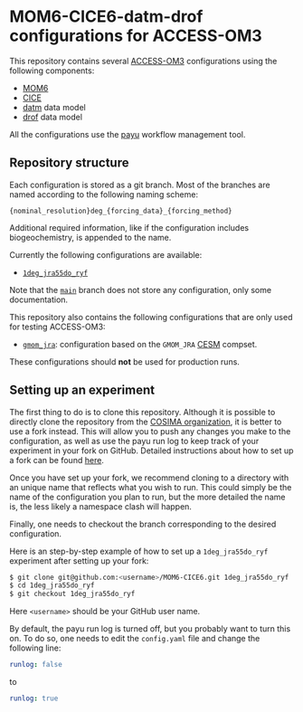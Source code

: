 # MOM6-CICE6-datm-drof configurations for ACCESS-OM3

This repository contains several
[ACCESS-OM3](https://github.com/COSIMA/access-om3) configurations using the following components:

- [MOM6](https://github.com/mom-ocean/MOM6)
- [CICE](https://github.com/CICE-Consortium/CICE)
- [datm](https://github.com/ESCOMP/CDEPS) data model
- [drof](https://github.com/ESCOMP/CDEPS) data model

All the configurations use the [payu](https://github.com/payu-org/payu) workflow
management tool.


## Repository structure

Each configuration is stored as a git branch. Most of the branches are named
according to the following naming scheme:

`{nominal_resolution}deg_{forcing_data}_{forcing_method}`

Additional required information, like if the configuration includes
biogeochemistry, is appended to the name.

Currently the following configurations are available:

- [`1deg_jra55do_ryf`](https://github.com/COSIMA/MOM6-CICE6/tree/1deg_jra55do_ryf)

Note that the [`main`](https://github.com/COSIMA/MOM6-CICE6/tree/main) branch
does not store any configuration, only some documentation.

This repository also contains the following configurations that are only used
for testing ACCESS-OM3:

- [`gmom_jra`](https://github.com/COSIMA/MOM6-CICE6/tree/gmom_jra):
  configuration based on the `GMOM_JRA` [CESM](https://github.com/ESCOMP/CMEPS/)
  compset.

These configurations should **not** be used for production runs.


## Setting up an experiment

The first thing to do is to clone this repository. Although it is possible to
directly clone the repository from the [COSIMA
organization](https://github.com/COSIMA/), it is better to use a fork
instead. This will allow you to push any changes you make to the configuration,
as well as use the payu run log to keep track of your experiment in your fork on
GitHub. Detailed instructions about how to set up a fork can be found
[here](https://docs.github.com/en/get-started/quickstart/fork-a-repo).

Once you have set up your fork, we recommend cloning to a directory with an
unique name that reflects what you wish to run. This could simply be the name of
the configuration you plan to run, but the more detailed the name is, the less
likely a namespace clash will happen.

Finally, one needs to checkout the branch corresponding to the desired
configuration.

Here is an step-by-step example of how to set up a `1deg_jra55do_ryf` experiment
after setting up your fork:

```bash
$ git clone git@github.com:<username>/MOM6-CICE6.git 1deg_jra55do_ryf
$ cd 1deg_jra55do_ryf
$ git checkout 1deg_jra55do_ryf
```

Here `<username>` should be your GitHub user name.

By default, the payu run log is turned off, but you probably want to turn this
on. To do so, one needs to edit the `config.yaml` file and change the following
line:

```yaml
runlog: false
```
to
```yaml
runlog: true
```
